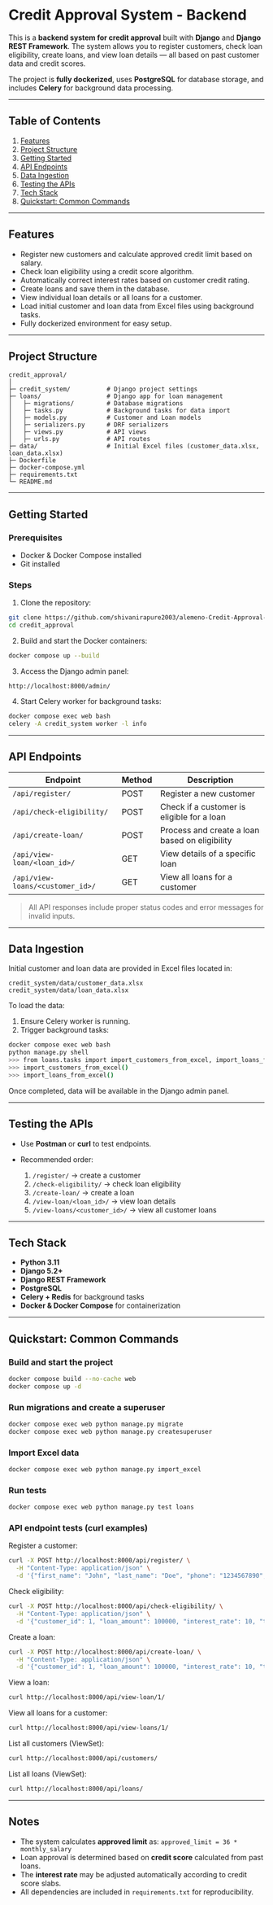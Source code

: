 # Credit Approval System - Backend

This is a **backend system for credit approval** built with **Django** and **Django REST Framework**. The system allows you to register customers, check loan eligibility, create loans, and view loan details — all based on past customer data and credit scores.

The project is **fully dockerized**, uses **PostgreSQL** for database storage, and includes **Celery** for background data processing.

---

## Table of Contents

1. [Features](#features)
2. [Project Structure](#project-structure)
3. [Getting Started](#getting-started)
4. [API Endpoints](#api-endpoints)
5. [Data Ingestion](#data-ingestion)
6. [Testing the APIs](#testing-the-apis)
7. [Tech Stack](#tech-stack)
8. [Quickstart: Common Commands](#quickstart-common-commands)

---

## Features

* Register new customers and calculate approved credit limit based on salary.
* Check loan eligibility using a credit score algorithm.
* Automatically correct interest rates based on customer credit rating.
* Create loans and save them in the database.
* View individual loan details or all loans for a customer.
* Load initial customer and loan data from Excel files using background tasks.
* Fully dockerized environment for easy setup.

---

## Project Structure

```
credit_approval/
│
├─ credit_system/          # Django project settings
├─ loans/                  # Django app for loan management
│   ├─ migrations/         # Database migrations
│   ├─ tasks.py            # Background tasks for data import
│   ├─ models.py           # Customer and Loan models
│   ├─ serializers.py      # DRF serializers
│   ├─ views.py            # API views
│   ├─ urls.py             # API routes
├─ data/                   # Initial Excel files (customer_data.xlsx, loan_data.xlsx)
├─ Dockerfile
├─ docker-compose.yml
├─ requirements.txt
└─ README.md
```

---

## Getting Started

### Prerequisites

* Docker & Docker Compose installed
* Git installed

### Steps

1. Clone the repository:

```bash
git clone https://github.com/shivanirapure2003/alemeno-Credit-Approval-System.git
cd credit_approval
```

2. Build and start the Docker containers:

```bash
docker compose up --build
```

3. Access the Django admin panel:

```
http://localhost:8000/admin/
```

4. Start Celery worker for background tasks:

```bash
docker compose exec web bash
celery -A credit_system worker -l info
```

---

## API Endpoints

| Endpoint                         | Method | Description                                    |
| -------------------------------- | ------ | ---------------------------------------------- |
| `/api/register/`                 | POST   | Register a new customer                        |
| `/api/check-eligibility/`        | POST   | Check if a customer is eligible for a loan     |
| `/api/create-loan/`              | POST   | Process and create a loan based on eligibility |
| `/api/view-loan/<loan_id>/`      | GET    | View details of a specific loan                |
| `/api/view-loans/<customer_id>/` | GET    | View all loans for a customer                  |

> All API responses include proper status codes and error messages for invalid inputs.

---

## Data Ingestion

Initial customer and loan data are provided in Excel files located in:

```
credit_system/data/customer_data.xlsx
credit_system/data/loan_data.xlsx
```

To load the data:

1. Ensure Celery worker is running.
2. Trigger background tasks:

```bash
docker compose exec web bash
python manage.py shell
>>> from loans.tasks import import_customers_from_excel, import_loans_from_excel
>>> import_customers_from_excel()
>>> import_loans_from_excel()
```

Once completed, data will be available in the Django admin panel.

---

## Testing the APIs

* Use **Postman** or **curl** to test endpoints.
* Recommended order:

  1. `/register/` → create a customer
  2. `/check-eligibility/` → check loan eligibility
  3. `/create-loan/` → create a loan
  4. `/view-loan/<loan_id>/` → view loan details
  5. `/view-loans/<customer_id>/` → view all customer loans

---

## Tech Stack

* **Python 3.11**
* **Django 5.2+**
* **Django REST Framework**
* **PostgreSQL**
* **Celery + Redis** for background tasks
* **Docker & Docker Compose** for containerization

---

## Quickstart: Common Commands

### Build and start the project
```bash
docker compose build --no-cache web
docker compose up -d
```

### Run migrations and create a superuser
```bash
docker compose exec web python manage.py migrate
docker compose exec web python manage.py createsuperuser
```

### Import Excel data
```bash
docker compose exec web python manage.py import_excel
```

### Run tests
```bash
docker compose exec web python manage.py test loans
```

### API endpoint tests (curl examples)

Register a customer:
```bash
curl -X POST http://localhost:8000/api/register/ \
  -H "Content-Type: application/json" \
  -d '{"first_name": "John", "last_name": "Doe", "phone": "1234567890", "monthly_salary": 50000}'
```

Check eligibility:
```bash
curl -X POST http://localhost:8000/api/check-eligibility/ \
  -H "Content-Type: application/json" \
  -d '{"customer_id": 1, "loan_amount": 100000, "interest_rate": 10, "tenure": 12}'
```

Create a loan:
```bash
curl -X POST http://localhost:8000/api/create-loan/ \
  -H "Content-Type: application/json" \
  -d '{"customer_id": 1, "loan_amount": 100000, "interest_rate": 10, "tenure": 12}'
```

View a loan:
```bash
curl http://localhost:8000/api/view-loan/1/
```

View all loans for a customer:
```bash
curl http://localhost:8000/api/view-loans/1/
```

List all customers (ViewSet):
```bash
curl http://localhost:8000/api/customers/
```

List all loans (ViewSet):
```bash
curl http://localhost:8000/api/loans/
```

---

## Notes

* The system calculates **approved limit** as: `approved_limit = 36 * monthly_salary`
* Loan approval is determined based on **credit score** calculated from past loans.
* The **interest rate** may be adjusted automatically according to credit score slabs.
* All dependencies are included in `requirements.txt` for reproducibility.
